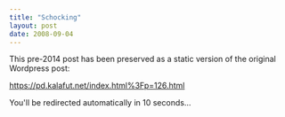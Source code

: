 ```yaml
---
title: "Schocking"
layout: post
date: 2008-09-04
---
```


This pre-2014 post has been preserved as a static version of the original Wordpress post:

https://pd.kalafut.net/index.html%3Fp=126.html

You'll be redirected automatically in 10 seconds...

<head>
  <meta http-equiv="refresh" content="10;url=https://pd.kalafut.net/index.html%3Fp=126.html">
</head>

